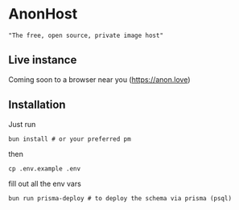 # AnonHost

`"The free, open source, private image host"`

## Live instance

Coming soon to a browser near you (https://anon.love)

## Installation

Just run

```
bun install # or your preferred pm
```

then

```
cp .env.example .env
```

fill out all the env vars


```
bun run prisma-deploy # to deploy the schema via prisma (psql)
```
